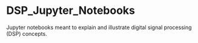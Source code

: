 # DSP_Jupyter_Notebooks
Jupyter notebooks meant to explain and illustrate digital signal processing (DSP) concepts.
